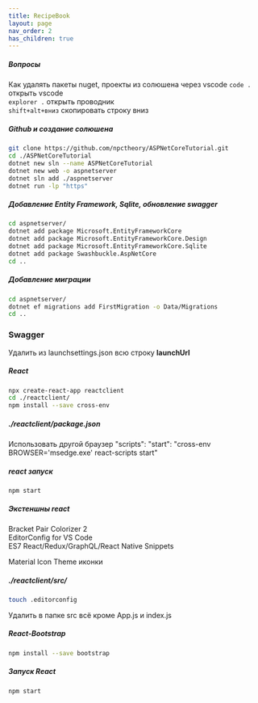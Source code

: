 ```yaml
---
title: RecipeBook
layout: page
nav_order: 2
has_children: true
---
```

##### Вопросы  
Как удалять пакеты nuget, проекты из cолюшена через vscode
`code .` открыть vscode  
`explorer .` открыть проводник  
`shift+alt+вниз` скопировать строку вниз  


##### Github и создание солюшена  
```bash
git clone https://github.com/npctheory/ASPNetCoreTutorial.git
cd ./ASPNetCoreTutorial
dotnet new sln --name ASPNetCoreTutorial
dotnet new web -o aspnetserver
dotnet sln add ./aspnetserver
dotnet run -lp "https"
```
##### Добавление Entity Framework, Sqlite, обновление swagger
```bash
cd aspnetserver/
dotnet add package Microsoft.EntityFrameworkCore
dotnet add package Microsoft.EntityFrameworkCore.Design
dotnet add package Microsoft.EntityFrameworkCore.Sqlite
dotnet add package Swashbuckle.AspNetCore
cd ..
```
##### Добавление миграции
```bash
cd aspnetserver/
dotnet ef migrations add FirstMigration -o Data/Migrations
cd ..
```

### Swagger
Удалить из launchsettings.json всю строку **launchUrl**  

##### React
```bash
npx create-react-app reactclient
cd ./reactclient/
npm install --save cross-env
```

##### ./reactclient/package.json
Использовать другой браузер
"scripts":
    "start": "cross-env BROWSER='msedge.exe' react-scripts start"

##### react запуск
```
npm start
```
##### Экстеншны react
Bracket Pair Colorizer 2  
EditorConfig for VS Code  
ES7 React/Redux/GraphQL/React Native Snippets  

Material Icon Theme иконки

##### ./reactclient/src/
```bash
touch .editorconfig
```
Удалить в папке src всё кроме App.js и index.js   

##### React-Bootstrap
```bash
npm install --save bootstrap
```

##### Запуск React
```bash
npm start
```

